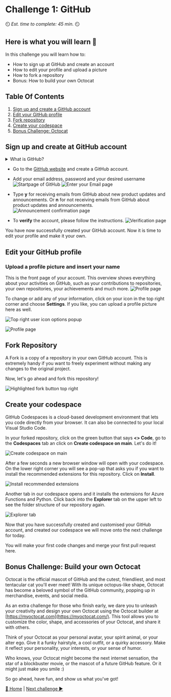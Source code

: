 # Challenge 1: GitHub

⏲️ _Est. time to complete: 45 min._ ⏲️

## Here is what you will learn 🎯

In this challenge you will learn how to:

- How to sign up at GitHub and create an account
- How to edit your profile and upload a picture
- How to fork a repository
- Bonus: How to build your own Octocat

## Table Of Contents

1. [Sign up and create a GitHub account](#sign-up-and-create-at-github-account)
2. [Edit your GitHub profile](#edit-your-github-profile)
3. [Fork repository](#fork-repository)
4. [Create your codespace](#create-your-codespace)
5. [Bonus Challenge: Octocat](#bonus-challenge-build-your-own-octocat)

## Sign up and create at GitHub account

<details>
<summary>What is GitHub?</summary>

GitHub is actually two things: **Git** and **Hub**.

**Git** is a version control software. It allows developers to work on a specific project at the same time by tracking the changes. If something goes wrong, you can easily undo the changes with Git.
**Hub** is nothing special in itself, but it represents the "social network" of developers built on top of Git. While GitHub does not own the Git software, it has created a platform that makes it easy to access and collaborate with Git. The groundbreaking feature of GitHub is that it makes it super easy to share/show your code with the world or just store it. You no longer have to worry about where you store your code. Companies have GitHub accounts for the same reason. GitHub provides an easy way to store your code online with built-in version control.

</details>

- Go to the [GitHub website](https://github.com/) and create a GitHub account.
- Add your email address, password and your desired username
  ![Startpage of GitHub](./images/light/GithubSignUp.png)
  ![Enter your Email page](./images/light/EnterEmail.png)
- Type **y** for receiving emails from GitHub about new product updates and announcements. Or **n** for not receiving emails from GitHub about product updates and announcements.
  ![Announcement confirmation page](./images/light/NoAnnouncements.png)

- To **verify** the account, please follow the instructions.
  ![Verification page](./images/light/Verification.png)

You have now successfully created your GitHub account. Now it is time to edit your profile and make it your own.

## Edit your GitHub profile

### Upload a profile picture and insert your name

This is the front page of your account. This overview shows everything about your activities on GitHub, such as your contributions to repositories, your own repositories, your achievements and much more.
![Profile page](./images/light/AccountFrontpage.png)

To change or add any of your information, click on your icon in the top right corner and choose **Settings**. If you like, you can upload a profile picture here as well.

![Top right user icon options popup](./images/light/Settings.png)

![Profile page](./images/light/EditProfile.gif)

## Fork Repository

A Fork is a copy of a repository in your own GitHub account. This is extremely handy if you want to freely experiment without making any changes to the original project.

Now, let's go ahead and fork this repository!

![Highlighted fork button top right](./images/light/ForkTheRepository.png)

## Create your codespace

GitHub Codespaces is a cloud-based development environment that lets you code directly from your browser. It can also be connected to your local Visual Studio Code.

In your forked repository, click on the green button that says **<> Code**, go to the **Codespaces** tab an click on **Create codespace on main**. Let's do it!

![Create codespace on main](./images/light/CreateCodespace.png)

After a few seconds a new browser window will open with your codespace. On the lower right corner you will see a pop-up that asks you if you want to install the recommended extensions for this repository. Click on **Install**.

![Install recommended extensions](./images/light/InstallRecommendedExtensions.png)

Another tab in our codespace opens and it installs the extensions for Azure Functions and Python. Click back into the **Explorer** tab on the upper left to see the folder structure of our repository again.

![Explorer tab](./images/light/ExplorerTab.png)

Now that you have successfully created and customised your GitHub account, and created our codespace we will move onto the next challenge for today.

You will make your first code changes and merge your first pull request here.

## Bonus Challenge: Build your own Octocat

Octocat is the official mascot of GitHub and the cutest, friendliest, and most tentacular cat you'll ever meet! With its unique octopus-like shape, Octocat has become a beloved symbol of the GitHub community, popping up in merchandise, events, and social media.

As an extra challenge for those who finish early, we dare you to unleash your creativity and design your own Octocat using the Octocat builder at [https://myoctocat.com](https://myoctocat.com/). This tool allows you to customize the color, shape, and accessories of your Octocat, and share it with others.


Think of your Octocat as your personal avatar, your spirit animal, or your alter ego. Give it a funky hairstyle, a cool outfit, or a quirky accessory. Make it reflect your personality, your interests, or your sense of humor.

Who knows, your Octocat might become the next internet sensation, the star of a blockbuster movie, or the mascot of a future GitHub feature. Or it might just make you smile :)

So go ahead, have fun, and show us what you've got!

[🔼 Home](../../../README.md) | [Next challenge ▶](../ApplicationPart1/README.md)

